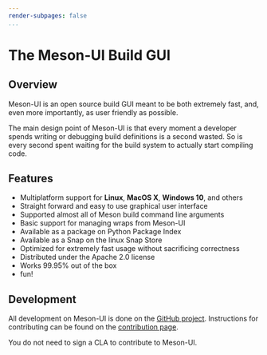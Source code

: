 ```yaml
---
render-subpages: false
...
```


# The Meson-UI Build GUI

## Overview

Meson-UI is an open source build GUI meant to be both extremely fast,
and, even more importantly, as user friendly as possible.

The main design point of Meson-UI is that every moment a developer spends
writing or debugging build definitions is a second wasted. So is every
second spent waiting for the build system to actually start compiling
code.

## Features

*   Multiplatform support for **Linux**, **MacOS X**, **Windows 10**, and others
*   Straight forward and easy to use graphical user interface
*   Supported almost all of Meson build command line arguments
*   Basic support for managing wraps from Meson-UI
*   Available as a package on Python Package Index
*   Available as a Snap on the linux Snap Store
*   Optimized for extremely fast usage without sacrificing correctness
*   Distributed under the Apache 2.0 license
*   Works 99.95% out of the box
*   fun!

## Development

All development on Meson-UI is done on the [GitHub project](https://github.com/michaelbadcrumble/meson-ui). Instructions for
contributing can be found on the [contribution page](Contributing.md).


You do not need to sign a CLA to contribute to Meson-UI.
